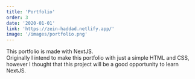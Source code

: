 ```yaml
---
title: 'Portfolio'
order: 3
date: '2020-01-01'
link: 'https://zein-haddad.netlify.app/'
image: '/images/portfolio.png'
---
```


This portfolio is made with NextJS.  
Originally I intend to make this portfolio with just a simple HTML and CSS, however I thought that this project will be a good opportunity to learn NextJS.